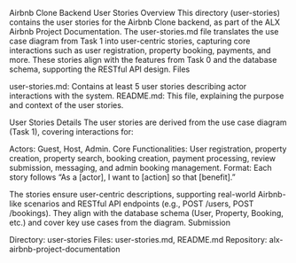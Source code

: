 Airbnb Clone Backend User Stories
Overview
This directory (user-stories) contains the user stories for the Airbnb Clone backend, as part of the ALX Airbnb Project Documentation. The user-stories.md file translates the use case diagram from Task 1 into user-centric stories, capturing core interactions such as user registration, property booking, payments, and more. These stories align with the features from Task 0 and the database schema, supporting the RESTful API design.
Files

user-stories.md: Contains at least 5 user stories describing actor interactions with the system.
README.md: This file, explaining the purpose and context of the user stories.

User Stories Details
The user stories are derived from the use case diagram (Task 1), covering interactions for:

Actors: Guest, Host, Admin.
Core Functionalities: User registration, property creation, property search, booking creation, payment processing, review submission, messaging, and admin booking management.
Format: Each story follows “As a [actor], I want to [action] so that [benefit].”

The stories ensure user-centric descriptions, supporting real-world Airbnb-like scenarios and RESTful API endpoints (e.g., POST /users, POST /bookings). They align with the database schema (User, Property, Booking, etc.) and cover key use cases from the diagram.
Submission

Directory: user-stories
Files: user-stories.md, README.md
Repository: alx-airbnb-project-documentation
